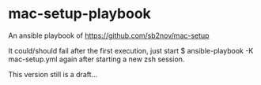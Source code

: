 # mac-setup-playbook
An ansible playbook of https://github.com/sb2nov/mac-setup

It could/should fail after the first execution, just start
$ ansible-playbook -K mac-setup.yml
again after starting a new zsh session.

This version still is a draft...
